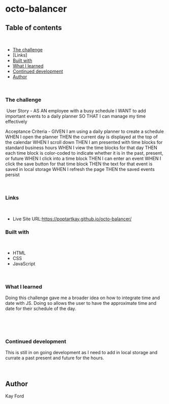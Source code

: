 # octo-balancer

## Table of contents
​
  - [The challenge](#the-challenge)
  - [Links]
  - [Built with](#built-with)
  - [What I learned](#what-i-learned)
  - [Continued development](#continued-development)
- [Author](#author)

​
​
​
### The challenge
​
User Story - 
AS AN employee with a busy schedule
I WANT to add important events to a daily planner
SO THAT I can manage my time effectively


Acceptance Criteria -
GIVEN I am using a daily planner to create a schedule
WHEN I open the planner
THEN the current day is displayed at the top of the calendar
WHEN I scroll down
THEN I am presented with time blocks for standard business hours
WHEN I view the time blocks for that day
THEN each time block is color-coded to indicate whether it is in the past, present, or future
WHEN I click into a time block
THEN I can enter an event
WHEN I click the save button for that time block
THEN the text for that event is saved in local storage
WHEN I refresh the page
THEN the saved events persist

​
### Links
​

- Live Site URL:https://poptartkay.github.io/octo-balancer/
​
### Built with
​
- HTML
- CSS
- JavaScript

​
### What I learned

Doing this challenge gave me a broader idea on how to integrate time and date with JS.
Doing so allows the user to have the approximate time and date for their schedule of the
day.

​

​
### Continued development
This is still in on going development as I need to add in local storage and currate a past
present and future for the hours.

​
## Author
Kay Ford

